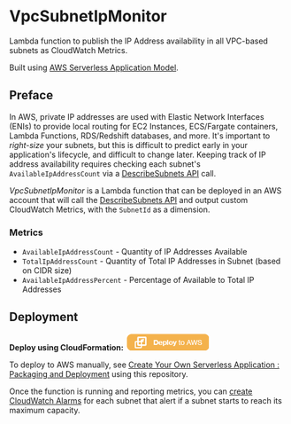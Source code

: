 # VpcSubnetIpMonitor

Lambda function to publish the IP Address availability in all VPC-based subnets as CloudWatch Metrics.

Built using [AWS Serverless Application Model](https://github.com/awslabs/serverless-application-model).

## Preface

In AWS, private IP addresses are used with Elastic Network Interfaces (ENIs) to provide local routing for EC2 Instances, ECS/Fargate containers, Lambda Functions, RDS/Redshift databases, and more. It's important to _right-size_ your subnets, but this is difficult to predict early in your application's lifecycle, and difficult to change later. Keeping track of IP address availability requires checking each subnet's `AvailableIpAddressCount` via a [DescribeSubnets API](https://docs.aws.amazon.com/AWSEC2/latest/APIReference/API_DescribeSubnets.html) call.

_VpcSubnetIpMonitor_ is a Lambda function that can be deployed in an AWS account that will call the [DescribeSubnets API](https://docs.aws.amazon.com/AWSEC2/latest/APIReference/API_DescribeSubnets.html) and output custom CloudWatch Metrics, with the `SubnetId` as a dimension.

### Metrics

* `AvailableIpAddressCount` - Quantity of IP Addresses Available
* `TotalIpAddressCount` - Quantity of Total IP Addresses in Subnet (based on CIDR size)
* `AvailableIpAddressPercent` - Percentage of Available to Total IP Addresses

## Deployment

**Deploy using CloudFormation:** [![Deploy to AWS](resources/deploy-to-aws.png)](https://console.aws.amazon.com/cloudformation/home?region=us-east-1#/stacks/new?stackName=VpcSubnetIpMonitor&templateURL=https://s3.amazonaws.com/VpcSubnetIpMonitor/template.json)

To deploy to AWS manually, see [Create Your Own Serverless Application : Packaging and Deployment](https://docs.aws.amazon.com/lambda/latest/dg/serverless-deploy-wt.html#serverless-deploy) using this repository.

Once the function is running and reporting metrics, you can [create CloudWatch Alarms](https://docs.aws.amazon.com/AmazonCloudWatch/latest/monitoring/AlarmThatSendsEmail.html) for each subnet that alert if a subnet starts to reach its maximum capacity.
